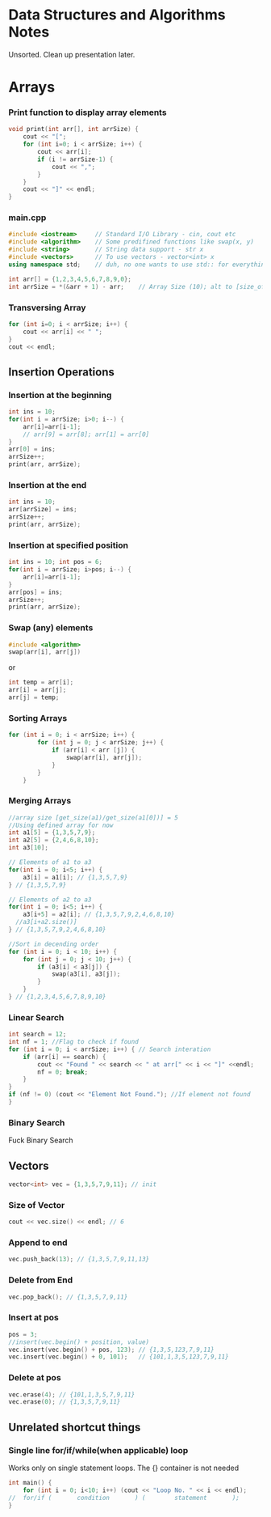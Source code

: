 # Data Structures and Algorithms Notes
Unsorted. Clean up presentation later.
# Arrays

### Print function to display array elements
```cpp
void print(int arr[], int arrSize) {
    cout << "[";
    for (int i=0; i < arrSize; i++) {
        cout << arr[i];
        if (i != arrSize-1) {
            cout << ",";
        }
    }
    cout << "]" << endl;
}
```
### main.cpp
```cpp
#include <iostream>     // Standard I/O Library - cin, cout etc
#include <algorithm>    // Some predifined functions like swap(x, y)
#include <string>       // String data support - str x
#include <vectors>      // To use vectors - vector<int> x
using namespace std;    // duh, no one wants to use std:: for everything smh

int arr[] = {1,2,3,4,5,6,7,8,9,0};  
int arrSize = *(&arr + 1) - arr;    // Array Size (10); alt to [size_of(arr)/size_of(arr[0])] 
```
### Transversing Array
```cpp
for (int i=0; i < arrSize; i++) {
    cout << arr[i] << " ";
}
cout << endl;
```
## Insertion Operations
### Insertion at the beginning
```cpp
int ins = 10;
for(int i = arrSize; i>0; i--) {
    arr[i]=arr[i-1]; 
    // arr[9] = arr[8]; arr[1] = arr[0]
}
arr[0] = ins;
arrSize++;
print(arr, arrSize);
```
### Insertion at the end
```cpp
int ins = 10;
arr[arrSize] = ins;
arrSize++;
print(arr, arrSize);
```
### Insertion at specified position
```cpp
int ins = 10; int pos = 6;
for(int i = arrSize; i>pos; i--) {
    arr[i]=arr[i-1];
}
arr[pos] = ins;
arrSize++;
print(arr, arrSize);
```
### Swap (any) elements
```cpp
#include <algorithm>
swap(arr[i], arr[j]) 
```
or
```cpp
int temp = arr[i];
arr[i] = arr[j];
arr[j] = temp;
```


### Sorting Arrays
```cpp
for (int i = 0; i < arrSize; i++) {
        for (int j = 0; j < arrSize; j++) {
            if (arr[i] < arr [j]) {
                swap(arr[i], arr[j]);
            }
        }
    }
```

### Merging Arrays
```cpp
//array size [get_size(a1)/get_size(a1[0])] = 5
//Using defined array for now
int a1[5] = {1,3,5,7,9};
int a2[5] = {2,4,6,8,10};
int a3[10];

// Elements of a1 to a3
for(int i = 0; i<5; i++) { 
    a3[i] = a1[i]; // {1,3,5,7,9}
} // {1,3,5,7,9}

// Elements of a2 to a3
for(int i = 0; i<5; i++) {
    a3[i+5] = a2[i]; // {1,3,5,7,9,2,4,6,8,10}
  //a3[i+a2.size()]
} // {1,3,5,7,9,2,4,6,8,10}

//Sort in decending order
for (int i = 0; i < 10; i++) {
    for (int j = 0; j < 10; j++) {        
        if (a3[i] < a3[j]) {
            swap(a3[i], a3[j]);
        }
    }
} // {1,2,3,4,5,6,7,8,9,10}
```
### Linear Search
```cpp
int search = 12;
int nf = 1; //Flag to check if found
for (int i = 0; i < arrSize; i++) { // Search interation
    if (arr[i] == search) {
        cout << "Found " << search << " at arr[" << i << "]" <<endl;
        nf = 0; break;  
    }
}
if (nf != 0) (cout << "Element Not Found."); //If element not found
}
```

### Binary Search
Fuck Binary Search













## Vectors
```cpp
vector<int> vec = {1,3,5,7,9,11}; // init
```
### Size of Vector
```cpp
cout << vec.size() << endl; // 6
```
### Append to end
```cpp
vec.push_back(13); // {1,3,5,7,9,11,13}
```
### Delete from End
```cpp
vec.pop_back(); // {1,3,5,7,9,11}
```
### Insert at pos
```cpp    
pos = 3;
//insert(vec.begin() + position, value)
vec.insert(vec.begin() + pos, 123); // {1,3,5,123,7,9,11}
vec.insert(vec.begin() + 0, 101);   // {101,1,3,5,123,7,9,11}
```
### Delete at pos
```cpp
vec.erase(4); // {101,1,3,5,7,9,11}
vec.erase(0); // {1,3,5,7,9,11}
```
## Unrelated shortcut things
### Single line for/if/while(when applicable) loop
Works only on single statement loops. The {} container is not needed
```cpp
int main() {
    for (int i = 0; i<10; i++) (cout << "Loop No. " << i << endl);
//  for/if (       condition       ) (        statement       );
}
```
